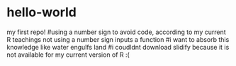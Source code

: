 # hello-world
my first repo!
#using a number sign to avoid code, according to my current R teachings
not using a number sign inputs a function
#i want to absorb this knowledge like water engulfs land
#i coudldnt download slidify because it is not available for my current version of R :(
